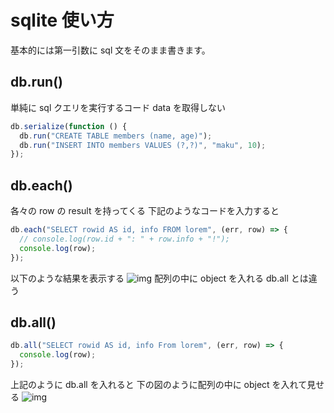 # sqlite 使い方

基本的には第一引数に sql 文をそのまま書きます。

## db.run()

単純に sql クエリを実行するコード
data を取得しない

```js
db.serialize(function () {
  db.run("CREATE TABLE members (name, age)");
  db.run("INSERT INTO members VALUES (?,?)", "maku", 10);
});
```

## db.each()

各々の row の result を持ってくる
下記のようなコードを入力すると

```js
db.each("SELECT rowid AS id, info FROM lorem", (err, row) => {
  // console.log(row.id + ": " + row.info + "!");
  console.log(row);
});
```

以下のような結果を表示する
![img](https://i.imgur.com/mExU75T.png)
配列の中に object を入れる db.all とは違う

## db.all()

```js
db.all("SELECT rowid AS id, info From lorem", (err, row) => {
  console.log(row);
});
```

上記のように db.all を入れると
下の図のように配列の中に object を入れて見せる
![img](https://i.imgur.com/3HUzR0H.png)
